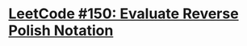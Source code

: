 # [LeetCode #150: Evaluate Reverse Polish Notation](https://leetcode.com/problems/evaluate-reverse-polish-notation/)
